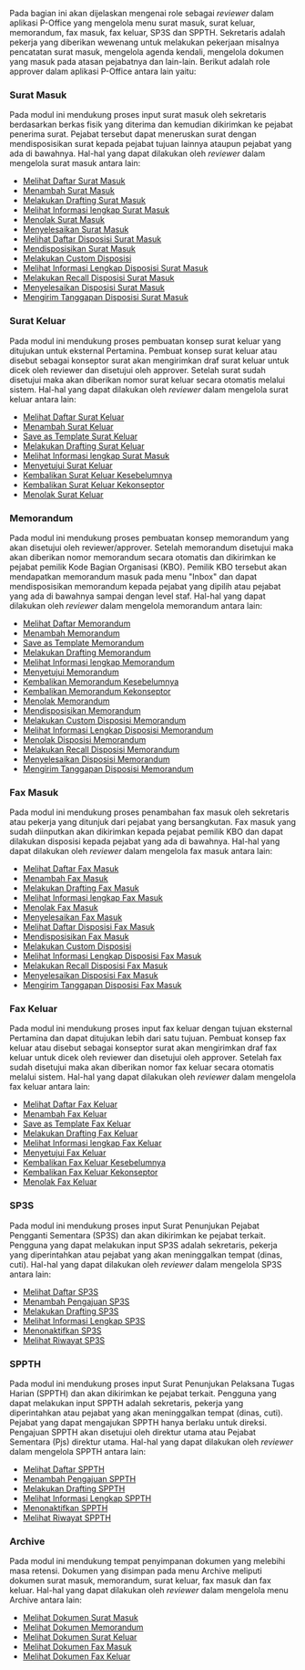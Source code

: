 Pada bagian ini akan dijelaskan mengenai role sebagai *reviewer* dalam aplikasi P-Office yang mengelola menu surat masuk, surat keluar, memorandum, fax masuk, fax keluar, SP3S dan SPPTH. Sekretaris adalah pekerja yang diberikan wewenang untuk melakukan pekerjaan misalnya pencatatan surat masuk, mengelola agenda kendali, mengelola dokumen yang masuk pada atasan pejabatnya dan lain-lain. 
Berikut adalah role approver dalam aplikasi P-Office antara lain yaitu:

### **Surat Masuk**

Pada modul ini mendukung proses input surat masuk oleh sekretaris berdasarkan berkas fisik yang diterima dan kemudian dikirimkan ke pejabat penerima surat. Pejabat tersebut dapat meneruskan surat dengan mendisposisikan surat kepada pejabat tujuan lainnya ataupun pejabat yang ada di bawahnya.
Hal-hal yang dapat dilakukan oleh *reviewer* dalam mengelola surat masuk antara lain:

- [Melihat Daftar Surat Masuk]()
- [Menambah Surat Masuk]()
- [Melakukan Drafting Surat Masuk]()
- [Melihat Informasi lengkap Surat Masuk]()
- [Menolak Surat Masuk]()
- [Menyelesaikan Surat Masuk]()
- [Melihat Daftar Disposisi Surat Masuk]()
- [Mendisposisikan Surat Masuk]()
- [Melakukan Custom Disposisi]()
- [Melihat Informasi Lengkap Disposisi Surat Masuk]()
- [Melakukan Recall Disposisi Surat Masuk]()
- [Menyelesaikan Disposisi Surat Masuk]()
- [Mengirim Tanggapan Disposisi Surat Masuk]()


### **Surat Keluar**

Pada modul ini mendukung proses pembuatan konsep surat keluar yang ditujukan untuk eksternal Pertamina. Pembuat konsep surat keluar atau disebut sebagai konseptor surat akan mengirimkan draf surat keluar untuk dicek oleh reviewer dan disetujui oleh approver. Setelah surat sudah disetujui maka akan diberikan nomor surat keluar secara otomatis melalui sistem. 
Hal-hal yang dapat dilakukan oleh *reviewer* dalam mengelola surat keluar antara lain:

- [Melihat Daftar Surat Keluar]()
- [Menambah Surat Keluar]()
- [Save as Template Surat Keluar]()
- [Melakukan Drafting Surat Keluar]()
- [Melihat Informasi lengkap Surat Masuk]()
- [Menyetujui Surat Keluar]()
- [Kembalikan Surat Keluar Kesebelumnya]()
- [Kembalikan Surat Keluar Kekonseptor]()
- [Menolak Surat Keluar]()


### **Memorandum**

Pada modul ini mendukung proses pembuatan konsep memorandum yang akan disetujui oleh reviewer/approver. Setelah memorandum disetujui maka akan diberikan nomor memorandum secara otomatis dan dikirimkan ke pejabat pemilik Kode Bagian Organisasi (KBO). Pemilik KBO tersebut akan mendapatkan memorandum masuk pada menu "Inbox" dan dapat mendisposisikan memorandum kepada pejabat yang dipilih atau pejabat yang ada di bawahnya sampai dengan level staf. 
Hal-hal yang dapat dilakukan oleh *reviewer* dalam mengelola memorandum antara lain:

- [Melihat Daftar Memorandum]()
- [Menambah Memorandum]()
- [Save as Template Memorandum]()
- [Melakukan Drafting Memorandum]()
- [Melihat Informasi lengkap Memorandum]()
- [Menyetujui Memorandum]()
- [Kembalikan Memorandum Kesebelumnya]()
- [Kembalikan Memorandum Kekonseptor]()
- [Menolak Memorandum]()
- [Mendisposisikan Memorandum]()
- [Melakukan Custom Disposisi Memorandum]()
- [Melihat Informasi Lengkap Disposisi Memorandum]()
- [Menolak Disposisi Memorandum]()
- [Melakukan Recall Disposisi Memorandum]()
- [Menyelesaikan Disposisi Memorandum]()
- [Mengirim Tanggapan Disposisi Memorandum]()

### **Fax Masuk**

Pada modul ini mendukung proses penambahan fax masuk oleh sekretaris atau pekerja yang ditunjuk dari pejabat yang bersangkutan. Fax masuk yang sudah diinputkan akan dikirimkan kepada pejabat pemilik KBO dan dapat dilakukan disposisi kepada pejabat yang ada di bawahnya. 
Hal-hal yang dapat dilakukan oleh *reviewer* dalam mengelola fax masuk antara lain:

- [Melihat Daftar Fax Masuk]()
- [Menambah Fax Masuk]()
- [Melakukan Drafting Fax Masuk]()
- [Melihat Informasi lengkap Fax Masuk]()
- [Menolak Fax Masuk]()
- [Menyelesaikan Fax Masuk]()
- [Melihat Daftar Disposisi Fax Masuk]()
- [Mendisposisikan Fax Masuk]()
- [Melakukan Custom Disposisi]()
- [Melihat Informasi Lengkap Disposisi Fax Masuk]()
- [Melakukan Recall Disposisi Fax Masuk]()
- [Menyelesaikan Disposisi Fax Masuk]()
- [Mengirim Tanggapan Disposisi Fax Masuk]()

### **Fax Keluar**

Pada modul ini mendukung proses input fax keluar dengan tujuan eksternal Pertamina dan dapat ditujukan lebih dari satu tujuan. Pembuat konsep fax keluar atau disebut sebagai konseptor surat akan mengirimkan draf fax keluar untuk dicek oleh reviewer dan disetujui oleh approver. Setelah fax sudah disetujui maka akan diberikan nomor fax keluar secara otomatis melalui sistem.
Hal-hal yang dapat dilakukan oleh *reviewer* dalam mengelola fax keluar antara lain:

- [Melihat Daftar Fax Keluar]()
- [Menambah Fax Keluar]()
- [Save as Template Fax Keluar]()
- [Melakukan Drafting Fax Keluar]()
- [Melihat Informasi lengkap Fax Keluar]()
- [Menyetujui Fax Keluar]()
- [Kembalikan Fax Keluar Kesebelumnya]()
- [Kembalikan Fax Keluar Kekonseptor]()
- [Menolak Fax Keluar]()


### **SP3S**

Pada modul ini mendukung proses input Surat Penunjukan Pejabat Pengganti Sementara (SP3S) dan akan dikirimkan ke pejabat terkait. Pengguna yang dapat melakukan input SP3S adalah sekretaris, pekerja yang diperintahkan atau pejabat yang akan meninggalkan tempat (dinas, cuti). 
Hal-hal yang dapat dilakukan oleh *reviewer* dalam mengelola SP3S antara lain:

- [Melihat Daftar SP3S]()
- [Menambah Pengajuan SP3S]()
- [Melakukan Drafting SP3S]()
- [Melihat Informasi Lengkap SP3S]()
- [Menonaktifkan SP3S]()
- [Melihat Riwayat SP3S]()

### **SPPTH**

Pada modul ini mendukung proses input Surat Penunjukan Pelaksana Tugas Harian (SPPTH) dan akan dikirimkan ke pejabat terkait. Pengguna yang dapat melakukan input SPPTH adalah sekretaris, pekerja yang diperintahkan atau pejabat yang akan meninggalkan tempat (dinas, cuti). Pejabat yang dapat mengajukan SPPTH hanya berlaku untuk direksi. Pengajuan SPPTH akan disetujui oleh direktur utama atau Pejabat Sementara (Pjs) direktur utama.
Hal-hal yang dapat dilakukan oleh *reviewer* dalam mengelola SPPTH antara lain:

- [Melihat Daftar SPPTH]()
- [Menambah Pengajuan SPPTH]()
- [Melakukan Drafting SPPTH]()
- [Melihat Informasi Lengkap SPPTH]()
- [Menonaktifkan SPPTH]()
- [Melihat Riwayat SPPTH]()

### **Archive**

Pada modul ini mendukung tempat penyimpanan dokumen yang melebihi masa retensi. Dokumen yang disimpan pada menu Archive meliputi dokumen surat masuk, memorandum, surat keluar, fax masuk dan fax keluar.
Hal-hal yang dapat dilakukan oleh *reviewer* dalam mengelola menu Archive antara lain:

- [Melihat Dokumen Surat Masuk]()
- [Melihat Dokumen Memorandum]()
- [Melihat Dokumen Surat Keluar]()
- [Melihat Dokumen Fax Masuk]()
- [Melihat Dokumen Fax Keluar]()